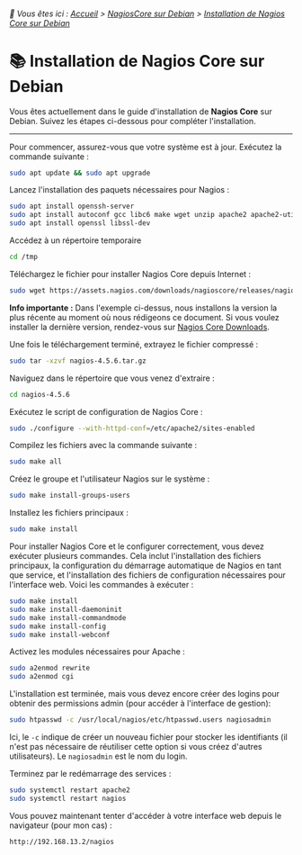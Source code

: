 <link rel="stylesheet" type="text/css" href="/assets/css/light-theme.css">

###### 📂 Vous êtes ici : [Accueil](/index.md) > [NagiosCore sur Debian](../index.md) > [Installation de Nagios Core sur Debian](installation-nagioscore.md)

# 📚 Installation de Nagios Core sur Debian

Vous êtes actuellement dans le guide d'installation de **Nagios Core** sur Debian. Suivez les étapes ci-dessous pour compléter l'installation.

---


Pour commencer, assurez-vous que votre système est à jour. Exécutez la commande suivante : 

```bash
sudo apt update && sudo apt upgrade
```

Lancez l'installation des paquets nécessaires pour Nagios :

```bash
sudo apt install openssh-server
sudo apt install autoconf gcc libc6 make wget unzip apache2 apache2-utils php libgd-dev
sudo apt install openssl libssl-dev
```

Accédez à un répertoire temporaire

```bash
cd /tmp
```

Téléchargez le fichier pour installer Nagios Core depuis Internet :

```bash
sudo wget https://assets.nagios.com/downloads/nagioscore/releases/nagios-4.5.6.tar.gz
```

**Info importante :** Dans l'exemple ci-dessus, nous installons la version la plus récente au moment où nous rédigeons ce document. Si vous voulez installer la dernière version, rendez-vous sur [Nagios Core Downloads](https://www.nagios.org/downloads/nagios-core/).

Une fois le téléchargement terminé, extrayez le fichier compressé : 

```bash
sudo tar -xzvf nagios-4.5.6.tar.gz
```

Naviguez dans le répertoire que vous venez d'extraire : 

```bash
cd nagios-4.5.6
```

Exécutez le script de configuration de Nagios Core : 

```bash
sudo ./configure --with-httpd-conf=/etc/apache2/sites-enabled
```

Compilez les fichiers avec la commande suivante : 

```bash
sudo make all
```

Créez le groupe et l'utilisateur Nagios sur le système : 

```bash
sudo make install-groups-users
```

Installez les fichiers principaux : 

```bash
sudo make install
```

Pour installer Nagios Core et le configurer correctement, vous devez exécuter plusieurs commandes. Cela inclut l'installation des fichiers principaux, la configuration du démarrage automatique de Nagios en tant que service, et l'installation des fichiers de configuration nécessaires pour l'interface web. Voici les commandes à exécuter : 

```bash
sudo make install
sudo make install-daemoninit
sudo make install-commandmode
sudo make install-config
sudo make install-webconf
```

Activez les modules nécessaires pour Apache : 

```bash
sudo a2enmod rewrite
sudo a2enmod cgi
```

L'installation est terminée, mais vous devez encore créer des logins pour obtenir des permissions admin (pour accéder à l'interface de gestion): 

```bash
sudo htpasswd -c /usr/local/nagios/etc/htpasswd.users nagiosadmin
```

Ici, le `-c` indique de créer un nouveau fichier pour stocker les identifiants (il n'est pas nécessaire de réutiliser cette option si vous créez d'autres utilisateurs). Le `nagiosadmin` est le nom du login.

Terminez par le redémarrage des services : 

```bash
sudo systemctl restart apache2
sudo systemctl restart nagios
```

Vous pouvez maintenant tenter d'accéder à votre interface web depuis le navigateur (pour mon cas) : 

```bash
http://192.168.13.2/nagios
```
